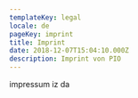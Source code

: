 ```yaml
---
templateKey: legal
locale: de
pageKey: imprint
title: Imprint
date: 2018-12-07T15:04:10.000Z
description: Imprint von PIO
---
```


impressum iz da
